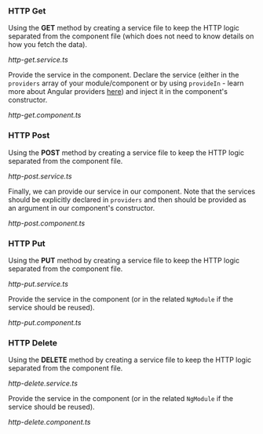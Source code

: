 ### HTTP Get

Using the **GET** method by creating a service file to keep the HTTP logic separated from the component file (which does not need to know details on how you fetch the data).

_http-get.service.ts_
<snippet id='http-get-service'/>

Provide the service in the component. Declare the service (either in the `providers` array of your module/component or by using `provideIn` - learn more about Angular providers [here](https://angular.io/guide/providers)) and inject it in the component's constructor.

_http-get.component.ts_
<snippet id='http-get-component'/>

### HTTP Post

Using the **POST** method by creating a service file to keep the HTTP logic separated from the component file.

_http-post.service.ts_
<snippet id='http-post-service'/>

Finally, we can provide our service in our component. Note that the services should be explicitly declared in `providers`
and then should be provided as an argument in our component's constructor.

_http-post.component.ts_
<snippet id='http-post-component'/>

### HTTP Put

Using the **PUT** method by creating a service file to keep the HTTP logic separated from the component file.

_http-put.service.ts_
<snippet id='http-put-service'/>

Provide the service in the component (or in the related `NgModule` if the service should be reused).

_http-put.component.ts_
<snippet id='http-put-component'/>

### HTTP Delete

Using the **DELETE** method by creating a service file to keep the HTTP logic separated from the component file.

_http-delete.service.ts_
<snippet id='http-delete-service'/>

Provide the service in the component (or in the related `NgModule` if the service should be reused).

_http-delete.component.ts_
<snippet id='http-delete-component'/>